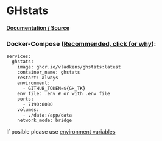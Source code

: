 # **GHstats**

#### [Documentation / Source](https://github.com/vladkens/ghstats)

### Docker-Compose ([Recommended, click for why](https://docs.docker.com/compose/intro/features-uses/)):

```
services:
  ghstats:
    image: ghcr.io/vladkens/ghstats:latest
    container_name: ghstats
    restart: always
    environment:
      - GITHUB_TOKEN=${GH_TK}
    env_file: .env # or with .env file
    ports:
      - 7190:8080
    volumes:
      - ./data:/app/data
    network_mode: bridge
```

If posible please use [environment variables](https://docs.docker.com/compose/environment-variables/set-environment-variables/)